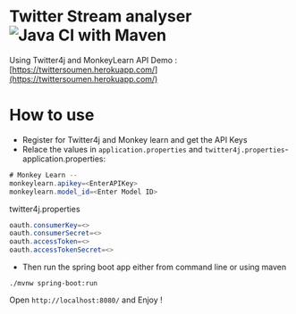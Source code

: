 # Twitter Stream analyser ![Java CI with Maven](https://github.com/soumencemk/twitterAnalyser/workflows/Java%20CI%20with%20Maven/badge.svg)

Using Twitter4j and MonkeyLearn API
Demo : [https://twittersoumen.herokuapp.com/](https://twittersoumen.herokuapp.com/)
# How to use
* Register for Twitter4j and Monkey learn and get the API Keys
* Relace the values in `application.properties` and `twitter4j.properties`-
application.properties:  
``` java
# Monkey Learn --
monkeylearn.apikey=<EnterAPIKey>
monkeylearn.model_id=<Enter Model ID>
```
twitter4j.properties
``` java
oauth.consumerKey=<>
oauth.consumerSecret=<>
oauth.accessToken=<>
oauth.accessTokenSecret=<>
```
* Then run the spring boot app either from command line or using maven 
```shell
./mvnw spring-boot:run
```
Open `http://localhost:8080/` and Enjoy !
